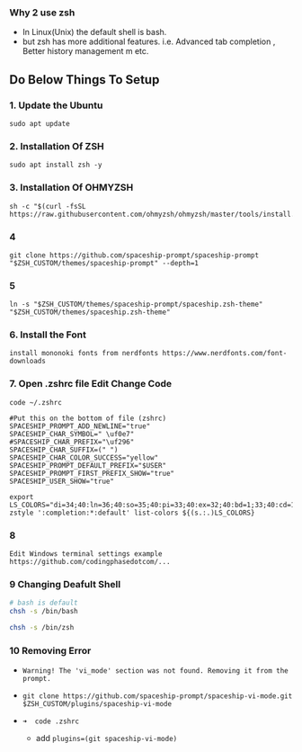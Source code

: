 ### Why 2 use zsh
- In Linux(Unix) the default shell is bash.
- but zsh has more additional features. i.e. Advanced tab completion , Better history management m etc.



## Do Below Things To Setup
### 1. Update the Ubuntu
``` 
sudo apt update
```

### 2. Installation Of ZSH
``` 
sudo apt install zsh -y
```

### 3. Installation Of OHMYZSH
``` 
sh -c "$(curl -fsSL https://raw.githubusercontent.com/ohmyzsh/ohmyzsh/master/tools/install.sh)"
```

### 4
``` 
git clone https://github.com/spaceship-prompt/spaceship-prompt "$ZSH_CUSTOM/themes/spaceship-prompt" --depth=1
```

### 5
``` 
ln -s "$ZSH_CUSTOM/themes/spaceship-prompt/spaceship.zsh-theme" "$ZSH_CUSTOM/themes/spaceship.zsh-theme" 
```

### 6. Install the Font
``` 
install mononoki fonts from nerdfonts https://www.nerdfonts.com/font-downloads
```

### 7. Open .zshrc file Edit Change Code
``` 
code ~/.zshrc
```
```
#Put this on the bottom of file (zshrc)
SPACESHIP_PROMPT_ADD_NEWLINE="true" 
SPACESHIP_CHAR_SYMBOL=" \uf0e7" 
#SPACESHIP_CHAR_PREFIX="\uf296" 
SPACESHIP_CHAR_SUFFIX=(" ") 
SPACESHIP_CHAR_COLOR_SUCCESS="yellow" 
SPACESHIP_PROMPT_DEFAULT_PREFIX="$USER" 
SPACESHIP_PROMPT_FIRST_PREFIX_SHOW="true" 
SPACESHIP_USER_SHOW="true"

export LS_COLORS="di=34;40:ln=36;40:so=35;40:pi=33;40:ex=32;40:bd=1;33;40:cd=1;33;40:su=0;41:sg=0;43:tw=0;42:ow=34;40:"
zstyle ':completion:*:default' list-colors ${(s.:.)LS_COLORS}
```


### 8
``` 
Edit Windows terminal settings example https://github.com/codingphasedotcom/...
```

### 9 Changing Deafult Shell
```bash
# bash is default
chsh -s /bin/bash 

chsh -s /bin/zsh
```


### 10 Removing Error 
 - `Warning! The 'vi_mode' section was not found. Removing it from the prompt.`

 - 
    ```
    git clone https://github.com/spaceship-prompt/spaceship-vi-mode.git $ZSH_CUSTOM/plugins/spaceship-vi-mode
    ```
 - 
    ```
    ➜  code .zshrc
    ```
    - add `plugins=(git spaceship-vi-mode) `


